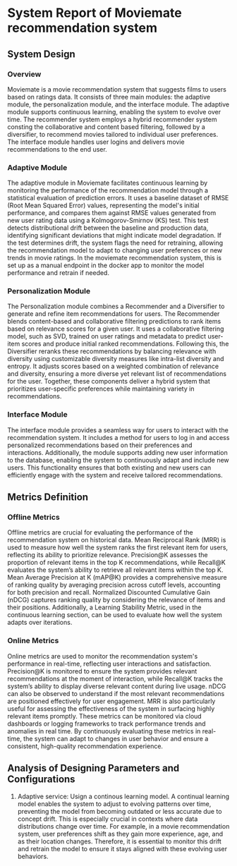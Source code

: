 # System Report of Moviemate recommendation system

## System Design

### Overview ###
Moviemate is a movie recommendation system that suggests films to users based on ratings data. It consists of three main modules: the adaptive module, the personalization module, and the interface module. The adaptive module supports continuous learning, enabling the system to evolve over time. The recommender system employs a hybrid recommender system consting the collaborative and content based filtering, followed by a diversifier, to recommend movies tailored to individual user preferences. The interface module handles user logins and delivers movie recommendations to the end user.

### Adaptive Module ###
The adaptive module in Moviemate facilitates continuous learning by monitoring the performance of the recommendation model through a statistical evaluation of prediction errors. It uses a baseline dataset of RMSE (Root Mean Squared Error) values, representing the model's initial performance, and compares them against RMSE values generated from new user rating data using a Kolmogorov-Smirnov (KS) test. This test detects distributional drift between the baseline and production data, identifying significant deviations that might indicate model degradation. If the test determines drift, the system flags the need for retraining, allowing the recommendation model to adapt to changing user preferences or new trends in movie ratings. In the moviemate recommendation system, this is set up as a manual endpoint in the docker app to monitor the model performance and retrain if needed. 

### Personalization Module ###
The Personalization module combines a Recommender and a Diversifier to generate and refine item recommendations for users. The Recommender blends content-based and collaborative filtering predictions to rank items based on relevance scores for a given user. It uses a collaborative filtering model, such as SVD, trained on user ratings and metadata to predict user-item scores and produce initial ranked recommendations. Following this, the Diversifier reranks these recommendations by balancing relevance with diversity using customizable diversity measures like intra-list diversity and entropy. It adjusts scores based on a weighted combination of relevance and diversity, ensuring a more diverse yet relevant list of recommendations for the user. Together, these components deliver a hybrid system that prioritizes user-specific preferences while maintaining variety in recommendations.

### Interface Module ###
The interface module provides a seamless way for users to interact with the recommendation system. It includes a method for users to log in and access personalized recommendations based on their preferences and interactions. Additionally, the module supports adding new user information to the database, enabling the system to continuously adapt and include new users. This functionality ensures that both existing and new users can efficiently engage with the system and receive tailored recommendations.

## Metrics Definition

### Offline Metrics ###
Offline metrics are crucial for evaluating the performance of the recommendation system on historical data. Mean Reciprocal Rank (MRR) is used to measure how well the system ranks the first relevant item for users, reflecting its ability to prioritize relevance. Precision@K assesses the proportion of relevant items in the top K recommendations, while Recall@K evaluates the system’s ability to retrieve all relevant items within the top K. Mean Average Precision at K (mAP@K) provides a comprehensive measure of ranking quality by averaging precision across cutoff levels, accounting for both precision and recall. Normalized Discounted Cumulative Gain (nDCG) captures ranking quality by considering the relevance of items and their positions. Additionally, a Learning Stability Metric, used in the continuous learning section, can be used to evaluate how well the system adapts over iterations. 

### Online Metrics ###
Online metrics are used to monitor the recommendation system's performance in real-time, reflecting user interactions and satisfaction. Precision@K is monitored to ensure the system provides relevant recommendations at the moment of interaction, while Recall@K tracks the system’s ability to display diverse relevant content during live usage. nDCG can also be observed to understand if the most relevant recommendations are positioned effectively for user engagement. MRR is also particularly useful for assessing the effectiveness of the system in surfacing highly relevant items promptly. These metrics can be monitored via cloud dashboards or logging frameworks to track performance trends and anomalies in real time. By continuously evaluating these metrics in real-time, the system can adapt to changes in user behavior and ensure a consistent, high-quality recommendation experience.


## Analysis of Designing Parameters and Configurations

1. Adaptive service: Usign a continous learning model.
A continual learning model enables the system to adjust to evolving patterns over time, preventing the model from becoming outdated or less accurate due to concept drift. This is especially crucial in contexts where data distributions change over time. For example, in a movie recommendation system, user preferences shift as they gain more experience, age, and as their location changes. Therefore, it is essential to monitor this drift and retrain the model to ensure it stays aligned with these evolving user behaviors.